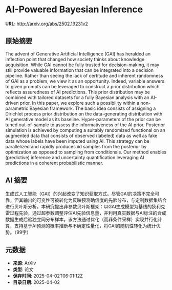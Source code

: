 # AI-Powered Bayesian Inference

**URL**: http://arxiv.org/abs/2502.19231v2

## 原始摘要

The advent of Generative Artificial Intelligence (GAI) has heralded an
inflection point that changed how society thinks about knowledge acquisition.
While GAI cannot be fully trusted for decision-making, it may still provide
valuable information that can be integrated into a decision pipeline. Rather
than seeing the lack of certitude and inherent randomness of GAI as a problem,
we view it as an opportunity. Indeed, variable answers to given prompts can be
leveraged to construct a prior distribution which reflects assuredness of AI
predictions. This prior distribution may be combined with tailored datasets for
a fully Bayesian analysis with an AI-driven prior. In this paper, we explore
such a possibility within a non-parametric Bayesian framework. The basic idea
consists of assigning a Dirichlet process prior distribution on the
data-generating distribution with AI generative model as its baseline.
Hyper-parameters of the prior can be tuned out-of-sample to assess the
informativeness of the AI prior. Posterior simulation is achieved by computing
a suitably randomized functional on an augmented data that consists of observed
(labeled) data as well as fake data whose labels have been imputed using AI.
This strategy can be parallelized and rapidly produces iid samples from the
posterior by optimization as opposed to sampling from conditionals. Our method
enables (predictive) inference and uncertainty quantification leveraging AI
predictions in a coherent probabilistic manner.


## AI 摘要

生成式人工智能（GAI）的兴起改变了知识获取方式。尽管GAI的决策不完全可靠，但其输出的可变性可被转化为反映预测确信度的先验分布，与定制数据集结合进行贝叶斯分析。本研究提出非参数贝叶斯框架：以GAI生成模型为基线的狄利克雷过程先验，通过超参数调整评估AI先验信息量，并利用真实数据与AI标注的合成数据生成后验独立同分布样本。该方法通过优化（而非条件采样）实现并行化计算，支持基于AI预测的概率推断与不确定性量化，将GAI的随机性转化为统计优势。（99字）

## 元数据

- **来源**: ArXiv
- **类型**: 论文
- **保存时间**: 2025-04-02T06:01:12Z
- **目录日期**: 2025-04-02
